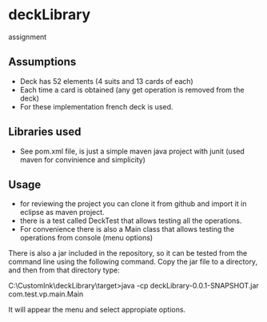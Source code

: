 # deckLibrary
assignment

Assumptions
-----------
- Deck has 52 elements (4 suits and 13 cards of each)
- Each time a card is obtained (any get operation is removed from the deck)
- For these implementation french deck is used.


Libraries used
--------------
- See pom.xml file, is just a simple maven java project with junit (used maven for convinience and simplicity)

Usage
-----
- for reviewing the project you can clone it from github and import it in eclipse as maven project.
- there is a test called DeckTest that allows testing all the operations.
- For convenience there is also a Main class that allows testing the operations from console (menu options)

There is also a jar included in the repository, so it can be tested from the command line using the following command.
Copy the jar file to a directory, and then from that directory type:

C:\CustomInk\deckLibrary\target>java -cp deckLibrary-0.0.1-SNAPSHOT.jar com.test.vp.main.Main

It will appear the menu and select appropiate options.